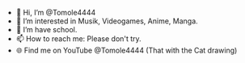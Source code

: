 - 👋 Hi, I’m @Tomole4444
- 👀 I’m interested in Musik, Videogames, Anime, Manga.
- 🏫 I’m have school.
- 📫 How to reach me: Please don't try.
- 🌐 Find me on YouTube @Tomole4444 (That with the Cat drawing)
